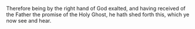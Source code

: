 Therefore being by the right hand of God exalted, and having received of the Father the promise of the Holy Ghost, he hath shed forth this, which ye now see and hear.
